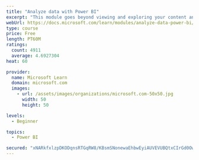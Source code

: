 ```yaml
---
title: "Analyze data with Power BI"
excerpt: "This module goes beyond viewing and exploring your content and explains how to interact with it by working with reports and dashboards to uncover and share new business insights."
webUrl: https://docs.microsoft.com/learn/modules/analyze-data-power-bi/
type: course
price: Free
length: PT60M
ratings:
  count: 4911
  average: 4.6927304
heat: 60

provider:
  name: Microsoft Learn
  domain: microsoft.com
  images:
    - url: /assets/images/organizations/microsoft.com-50x50.jpg
      width: 50
      height: 50

levels:
  - Beginner

topics:
  - Power BI

secured: "xNARkfxlzpDKODqnsRTGqRW8/KBsmSNonewaEhbwEyiAUVEVUBQtxCIrGd0OwnUck/BEO61Nq3vBY5ZoL6N950Fy5D0Dfjg6SYemL4Drv8KfLyleIVTPjQugOhcYD0pm2K0bQ3G+jxlyTw3WyECsummUv4dCcWCtzv7xPM3F0VYa81HMKhhLCFx7dhbXRQSrRtSsE81NEJMabMCpopEt4ov+ooB2crNFTJanFf46TmkcBrGl01fdCfUzoiIEZrHFBc5F4RuwIiKisTZxdV35+qmFgCwcQ5ZDUSuX2yQjmPC5BiAmFAYPpLi/DnR0goHex+gTy1gVGEwzSxSTskjKMslVxcXtG3iGcfBa3T8x6c1jLQAhI7F+wMzmD6QUgxHjSEPlF0NWL+FU7dmwq+LvzEjOV8m5a0D4vQEAyBxqKsw=;Ixy2QBcU5kbd9MSfVP0l6A=="
---
```


